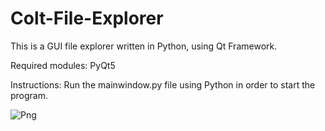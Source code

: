 # Colt-File-Explorer
This is a GUI file explorer written in Python, using Qt Framework.

Required modules: PyQt5

Instructions: Run the mainwindow.py file using Python in order to start the program.

![Png](https://i.imgur.com/d0hPb0T.png)
